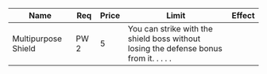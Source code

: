 | **Name**            | **Req** | **Price** | **Limit** | **Effect**                                                                         |
| ------------------- | ------- | --------- | --------- | ------------------------------------------------------------------------------ |
| Multipurpose Shield | PW 2    | 5         |     You can strike with the shield boss without losing the defense bonus from it.  .  .  .  .  |
